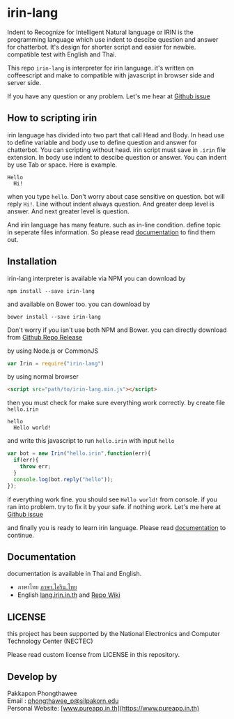 # irin-lang
Indent to Recognize for Intelligent Natural language or IRIN is the programming language which use indent to descibe question and answer for chatterbot. It's design for shorter script and easier for newbie. compatible test with English and Thai.

This repo `irin-lang` is interpreter for irin language. it's written on coffeescript and make to compatible with javascript in browser side and server side.

If you have any question or any problem. Let's me hear at [Github issue](https://github.com/pureexe/irin-lang/issues)

## How to scripting irin

irin language has divided into two part that call Head and Body. In head use to define variable and body use to define question and answer for chatterbot. You can scripting without head. irin script must save in `.irin` file extension. In body use indent to descibe question or answer. You can indent by use Tab or space. Here is example.

```
Hello
  Hi!
```
when you type `hello`. Don't worry about case sensitive on question. bot will reply `Hi!`. Line without indent always question. And greater deep level is answer. And next greater level is question.

And irin language has many feature. such as in-line condition. define topic in seperate files information. So please read [documentation](https://github.com/pureexe/irin-lang/wiki) to find them out.

## Installation

irin-lang interpreter is available via NPM you can download by
```
npm install --save irin-lang
```

and available on Bower too. you can download by
```
bower install --save irin-lang
```

Don't worry if you isn't use both NPM and Bower. you can directly download from [Github Repo Release](https://github.com/pureexe/irin-lang/releases)

by using Node.js or CommonJS
``` javascript
var Irin = require("irin-lang")
```

by using normal browser
``` html
<script src="path/to/irin-lang.min.js"></script>
```

then you must check for make sure everything work correctly. by create file `hello.irin`
```
hello
  Hello world!
```  
and write this javascript to run `hello.irin` with input `hello`
```  javascript
var bot = new Irin("hello.irin",function(err){
  if(err){
    throw err;
  }
  console.log(bot.reply("hello"));
});
```  
if everything work fine. you should see `Hello world!` from console.
if you ran into problem. try to fix it by your safe. if nothing work. Let's me here at [Github issue](https://github.com/pureexe/irin-lang/issues)

and finally you is ready to learn irin language. Please read [documentation](https://github.com/pureexe/irin-lang/wiki) to continue.

## Documentation
documentation is available in Thai and English.
- ภาษาไทย [ภาษา.ไอริน.ไทย](https://ภาษา.ไอริน.ไทย)
- English [lang.irin.in.th](https://lang.irin.in.th) and [Repo Wiki](https://github.com/pureexe/irin-lang/wiki)

## LICENSE

this project has been supported
by the National Electronics and Computer Technology Center (NECTEC)

Please read custom license from LICENSE in this repository.

## Develop by
Pakkapon Phongthawee  
Email : phongthawee_p@silpakorn.edu  
Personal Website: [www.pureapp.in.th](https://www.pureapp.in.th)  
